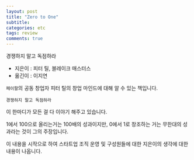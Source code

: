 ```yaml
---
layout: post
title: "Zero to One"
subtitle:  
categories: etc
tags: review
comments: true
---
```


경쟁하지 말고 독점하라

- 지은이 : 피터 틸, 블레이크 매스터스
- 옮긴이 : 이지연

`페이팔`의 공동 창업자 피터 틸의 창업 마인드에 대해 알 수 있는 책입니다.

`경쟁하지 말고 독점하라`

이 한마디가 모든 걸 다 이야기 해주고 있습니다.

1에서 100으로 올리는거는 100배의 성과이지만,
0에서 1로 창조하는 거는 무한대의 성과라는 것이 그의 주장입니다.

이 내용을 시작으로 하여 스타트업 조직 운영 및 구성원들에 대한 지은이의 생각에 대한 내용이 나옵니다.
